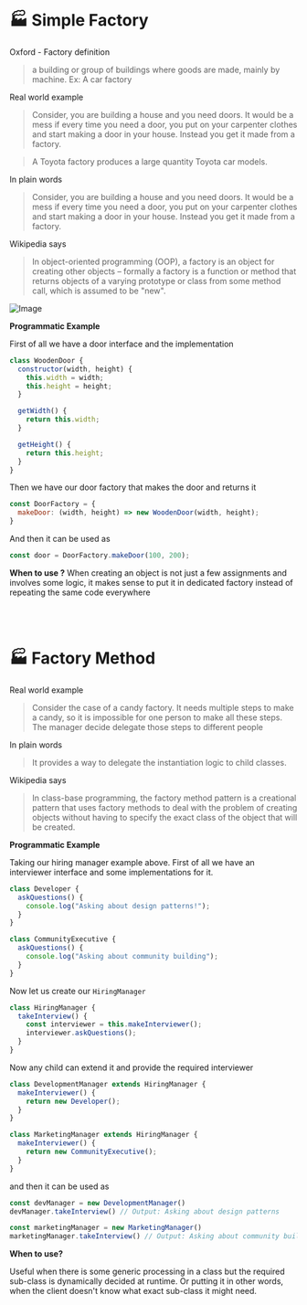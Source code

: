 # 🏭 Simple Factory

Oxford - Factory definition

> a building or group of buildings where goods are made, mainly by machine. Ex: A car factory

Real world example

> Consider, you are building a house and you need doors. It would be a mess if every time you need a door, you put on your carpenter clothes and start making a door in your house. Instead you get it made from a factory.

> A Toyota factory produces a large quantity Toyota car models.

In plain words

> Consider, you are building a house and you need doors. It would be a mess if every time you need a door, you put on your carpenter clothes and start making a door in your house. Instead you get it made from a factory.

Wikipedia says

> In object-oriented programming (OOP), a factory is an object for creating other objects – formally a factory is a function or method that returns objects of a varying prototype or class from some method call, which is assumed to be "new".

![Image](https://www.tutorialspoint.com/design_pattern/images/factory_pattern_uml_diagram.jpg)

**Programmatic Example**

First of all we have a door interface and the implementation

```javascript
class WoodenDoor {
  constructor(width, height) {
    this.width = width;
    this.height = height;
  }

  getWidth() {
    return this.width;
  }

  getHeight() {
    return this.height;
  }
}
```

Then we have our door factory that makes the door and returns it

```javascript
const DoorFactory = {
  makeDoor: (width, height) => new WoodenDoor(width, height);
}
```

And then it can be used as

```javascript
const door = DoorFactory.makeDoor(100, 200);
```

**When to use ?**
When creating an object is not just a few assignments and involves some logic, it makes sense to put it in dedicated factory instead of repeating the same code everywhere

<br />
<br />

# 🏭 Factory Method

Real world example

> Consider the case of a candy factory. It needs multiple steps to make a candy, so it is impossible for one person to make all these steps. The manager decide delegate those steps to different people

In plain words

> It provides a way to delegate the instantiation logic to child classes.

Wikipedia says

> In class-base programming, the factory method pattern is a creational pattern that uses factory methods to deal with the problem of creating objects without having to specify the exact class of the object that will be created.

**Programmatic Example**

Taking our hiring manager example above. First of all we have an interviewer interface and some implementations for it.

```javascript
class Developer {
  askQuestions() {
    console.log("Asking about design patterns!");
  }
}

class CommunityExecutive {
  askQuestions() {
    console.log("Asking about community building");
  }
}
```

Now let us create our `HiringManager`

```javascript
class HiringManager {
  takeInterview() {
    const interviewer = this.makeInterviewer();
    interviewer.askQuestions();
  }
}
```

Now any child can extend it and provide the required interviewer

```javascript
class DevelopmentManager extends HiringManager {
  makeInterviewer() {
    return new Developer();
  }
}

class MarketingManager extends HiringManager {
  makeInterviewer() {
    return new CommunityExecutive();
  }
}
```

and then it can be used as 

```javascript
const devManager = new DevelopmentManager()
devManager.takeInterview() // Output: Asking about design patterns

const marketingManager = new MarketingManager()
marketingManager.takeInterview() // Output: Asking about community buildng.

```

**When to use?**

Useful when there is some generic processing in a class but the required sub-class is dynamically decided at runtime. Or putting it in other words, when the client doesn't know what exact sub-class it might need.

